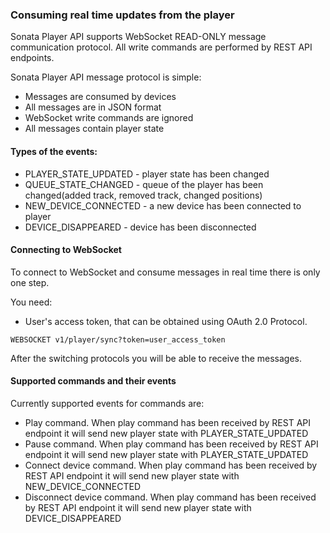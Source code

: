 ### Consuming real time updates from the player

Sonata Player API supports WebSocket READ-ONLY message communication protocol.
All write commands are performed by REST API endpoints.

Sonata Player API message protocol is simple:

- Messages are consumed by devices
- All messages are in JSON format
- WebSocket write commands are ignored
- All messages contain player state 

#### Types of the events:
- PLAYER_STATE_UPDATED - player state has been changed
- QUEUE_STATE_CHANGED - queue of the player has been changed(added track, removed track, changed positions)
- NEW_DEVICE_CONNECTED - a new device has been connected to player
- DEVICE_DISAPPEARED - device has been disconnected

#### Connecting to WebSocket

To connect to WebSocket and consume messages in real time there is only one step.

You need:
- User's access token, that can be obtained using OAuth 2.0 Protocol.

```http request
WEBSOCKET v1/player/sync?token=user_access_token
```

After the switching protocols you will be able to receive the messages. 

#### Supported commands and their events

Currently supported events for commands are:

- Play command. When play command has been received by REST API endpoint it will send new player state with PLAYER_STATE_UPDATED
- Pause command. When play command has been received by REST API endpoint it will send new player state with PLAYER_STATE_UPDATED
- Connect device command. When play command has been received by REST API endpoint it will send new player state with NEW_DEVICE_CONNECTED
- Disconnect device command. When play command has been received by REST API endpoint it will send new player state with DEVICE_DISAPPEARED

